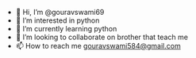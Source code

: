 - 👋 Hi, I’m @gouravswami69
- 👀 I’m interested in python
- 🌱 I’m currently learning python
- 💞️ I’m looking to collaborate on brother that teach me
- 📫 How to reach me gouravswami584@gmail.com

<!---
gouravswami69/gouravswami69 is a ✨ special ✨ repository because its `README.md` (this file) appears on your GitHub profile.
You can click the Preview link to take a look at your changes.
--->
			
